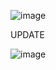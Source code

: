 ![image](https://github.com/Helmut128/Empleados1/assets/65142656/6efa8862-4a6f-447e-8065-9920797e96ae)


UPDATE 

![image](https://github.com/Helmut128/Empleados1/assets/65142656/1cf30c0b-50db-43a7-a94a-90dbf5763fa6)

